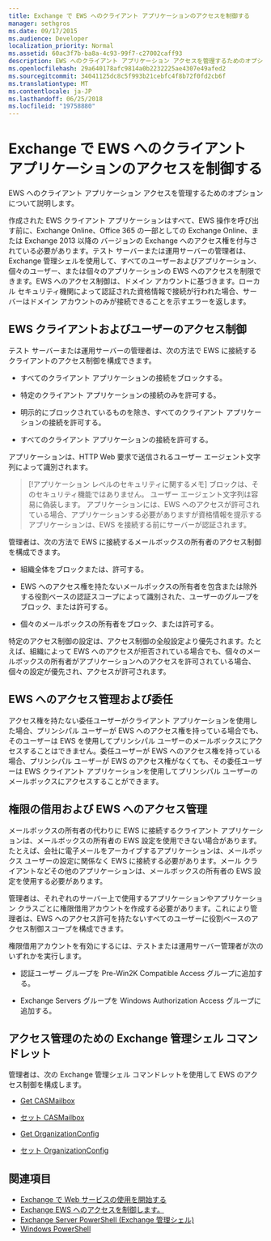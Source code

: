 ```yaml
---
title: Exchange で EWS へのクライアント アプリケーションのアクセスを制御する
manager: sethgros
ms.date: 09/17/2015
ms.audience: Developer
localization_priority: Normal
ms.assetid: 60ac3f7b-ba8a-4c93-99f7-c27002caff93
description: EWS へのクライアント アプリケーション アクセスを管理するためのオプションについて説明します。
ms.openlocfilehash: 29a640178afc9814a0b2232225ae4307e49afed2
ms.sourcegitcommit: 34041125dc8c5f993b21cebfc4f8b72f0fd2cb6f
ms.translationtype: MT
ms.contentlocale: ja-JP
ms.lasthandoff: 06/25/2018
ms.locfileid: "19758880"
---
```

# <a name="controlling-client-application-access-to-ews-in-exchange"></a>Exchange で EWS へのクライアント アプリケーションのアクセスを制御する

EWS へのクライアント アプリケーション アクセスを管理するためのオプションについて説明します。
  
作成された EWS クライアント アプリケーションはすべて、EWS 操作を呼び出す前に、Exchange Online、Office 365 の一部としての Exchange Online、または Exchange 2013 以降の バージョンの Exchange へのアクセス権を付与されている必要があります。テスト サーバーまたは運用サーバーの管理者は、Exchange 管理シェルを使用して、すべてのユーザーおよびアプリケーション、個々のユーザー、または個々のアプリケーションの EWS へのアクセスを制限できます。EWS へのアクセス制御は、ドメイン アカウントに基づきます。ローカル セキュリティ機関によって認証された資格情報で接続が行われた場合、サーバーはドメイン アカウントのみが接続できることを示すエラーを返します。  
  
## <a name="access-control-for-ews-clients-and-users"></a>EWS クライアントおよびユーザーのアクセス制御
<a name="bk_configure"> </a>

テスト サーバーまたは運用サーバーの管理者は、次の方法で EWS に接続するクライアントのアクセス制御を構成できます。  
  
- すべてのクライアント アプリケーションの接続をブロックする。
    
- 特定のクライアント アプリケーションの接続のみを許可する。
    
- 明示的にブロックされているものを除き、すべてのクライアント アプリケーションの接続を許可する。
    
- すべてのクライアント アプリケーションの接続を許可する。
    
アプリケーションは、HTTP Web 要求で送信されるユーザー エージェント文字列によって識別されます。
  
> [!アプリケーション レベルのセキュリティに関するメモ] ブロックは、そのセキュリティ機能ではありません。 ユーザー エージェント文字列は容易に偽装します。 アプリケーションには、EWS へのアクセスが許可されている場合、アプリケーションする必要がありますが資格情報を提示するアプリケーションは、EWS を接続する前にサーバーが認証されます。 
  
管理者は、次の方法で EWS に接続するメールボックスの所有者のアクセス制御を構成できます。  
  
- 組織全体をブロックまたは、許可する。
    
- EWS へのアクセス権を持たないメールボックスの所有者を包含または除外する役割ベースの認証スコープによって識別された、ユーザーのグループをブロック、または許可する。
    
- 個々のメールボックスの所有者をブロック、または許可する。
    
特定のアクセス制御の設定は、アクセス制御の全般設定より優先されます。たとえば、組織によって EWS へのアクセスが拒否されている場合でも、個々のメールボックスの所有者がアプリケーションへのアクセスを許可されている場合、個々の設定が優先され、アクセスが許可されます。  
  
## <a name="delegation-and-ews-access-management"></a>EWS へのアクセス管理および委任 
<a name="bk_delegation"> </a>

アクセス権を持たない委任ユーザーがクライアント アプリケーションを使用した場合、プリンシパル ユーザーが EWS へのアクセス権を持っている場合でも、そのユーザーは EWS を使用してプリンシパル ユーザーのメールボックスにアクセスすることはできません。委任ユーザーが EWS へのアクセス権を持っている場合、プリンシパル ユーザーが EWS のアクセス権がなくても、その委任ユーザーは EWS クライアント アプリケーションを使用してプリンシパル ユーザーのメールボックスにアクセスすることができます。  
  
## <a name="impersonation-and-ews-access-management"></a>権限の借用および EWS へのアクセス管理 
<a name="bk_impersonation"> </a>

メールボックスの所有者の代わりに EWS に接続するクライアント アプリケーションは、メールボックスの所有者の EWS 設定を使用できない場合があります。たとえば、会社に電子メールをアーカイブするアプリケーションは、メールボックス ユーザーの設定に関係なく EWS に接続する必要があります。メール クライアントなどその他のアプリケーションは、メールボックスの所有者の EWS 設定を使用する必要があります。  
  
管理者は、それぞれのサーバー上で使用するアプリケーションやアプリケーション クラスごとに権限借用アカウントを作成する必要があります。これにより管理者は、EWS へのアクセス許可を持たないすべてのユーザーに役割ベースのアクセス制御スコープを構成できます。  
  
権限借用アカウントを有効にするには、テストまたは運用サーバー管理者が次のいずれかを実行します。  
  
- 認証ユーザー グループを Pre-Win2K Compatible Access グループに追加する。  
    
- Exchange Servers グループを Windows Authorization Access グループに追加する。  
    
## <a name="exchange-management-shell-cmdlets-for-access-management"></a>アクセス管理のための Exchange 管理シェル コマンドレット 
<a name="bk_cmdlets"> </a>

管理者は、次の Exchange 管理シェル コマンドレットを使用して EWS のアクセス制御を構成します。  
  
- [Get CASMailbox](http://technet.microsoft.com/en-us/library/bb124754.aspx)
    
- [セット CASMailbox](http://technet.microsoft.com/en-us/library/bb125264.aspx)
    
- [Get OrganizationConfig](http://technet.microsoft.com/en-us/library/aa997571.aspx)
    
- [セット OrganizationConfig](http://technet.microsoft.com/en-us/library/aa997443.aspx)
    
## <a name="see-also"></a>関連項目

- [Exchange で Web サービスの使用を開始する](start-using-web-services-in-exchange.md)  
- [Exchange EWS へのアクセスを制御します。](how-to-control-access-to-ews-in-exchange.md)
- [Exchange Server PowerShell (Exchange 管理シェル)](https://docs.microsoft.com/en-us/powershell/exchange/exchange-server/exchange-management-shell?view=exchange-ps)
- [Windows PowerShell](http://msdn.microsoft.com/en-us/library/dd835506%28v=vs.85%29.aspx)
    

